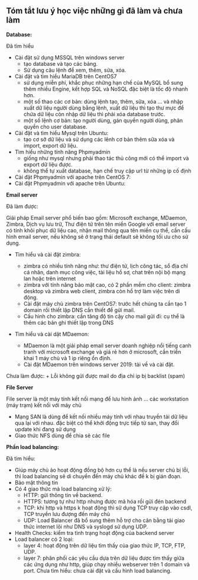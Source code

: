 ## Tóm tắt lưu ý học việc những gì đã làm và chưa làm

**Database:**

Đã tìm hiểu
- Cài đặt sử dụng MSSQL trên windows server
	+ tạo database và tạo các bảng.
	+ Sử dụng câu lệnh để xem, thêm, sửa, xóa.
- Cài đặt và tìm hiểu MariaDB trên CentOS7
	+  sử dụng miễn phí, khắc phục những hạn chế của MySQL bổ sung thêm nhiều Engine, kết hợp SQL và NoSQL đặc biệt là tốc độ nhanh hơn.
	+  một số thao các cơ bản: dùng lệnh tạo, thêm, sữa, xóa … và nhập xuất dữ liệu người dùng bằng lệnh, xuất dữ liệu thì tạo thư mực để chứa dữ liệu còn nhập dữ liệu thì phải xóa database trước.
	+ một số lệnh cơ bản: tạo người dùng, gán quyền người dùng, phân quyền cho user database.
- Cài đặt và tìm hiểu Mysql trên Ubuntu: 
	+ tạo cơ sỡ dữ liệu và sử dụng các lênh cơ bản thêm sữa xóa và import, export dữ liệu.
- Tìm hiểu những tính năng Phpmyadmin
	+ giống như mysql nhưng phải thao tác thủ công mới có thể import và export dữ liệu được.
	+ không thể tự xuất database, hạn chế truy cập url từ những ip cố định
- Cài đặt Phpmyadmin với apache trên CentOS 7:
- Cài đặt Phpmyadmin với apache trên Ubuntu:

**Email server**

Đã làm được:

Giải pháp Email server phổ biến bao gồm: Microsoft exchange, MDaemon, Zimbra, Dịch vụ lưu trữ, Thư điện tử trên tên miền Google với email server có tính khôi phục dữ liệu cao, nhận mail thông qua tên miền cụ thể, cần cấu hình email server, nếu không sẽ ở trạng thái default sẽ không tối ưu cho sử dụng.

- Tìm hiểu và cài đặt zimbra:
	+ zimbra có nhiều tính năng như: thư điện tử, lịch công tác, sổ địa chỉ cá nhân, danh mục công việc, tài liệu hồ sơ, chat trên nội bộ mạng lan hoặc trên internet
	+ zimbra với tính năng bảo mật cao, có 2 phần mềm cho client: zimbra desktop và zimbra web client, zimbra còn hổ trợ làm việc trên di động.
	+ Cài đặt máy chủ zimbra trên CentOS7: trước hết chúng ta cần tạo 1 domain rồi thiết lập DNS cần thiết để gửi mail.
	+ Cấu hình cho zimbra: cần tăng độ tin cậy cho mail gửi đi: cụ thể là thêm các bản ghi thiết lập trong DNS 

- Tìm hiểu và cài dặt MDaemon:
	+ MDaemon là một giải pháp email server doanh nghiệp nổi tiếng canh tranh với microsoft exchange và giá rẻ hơn ở microsoft, cần triển khai 1 máy chủ và 1 ip riêng ổn định.
	+ Cài đặt MDaemon trên windows server 2019: tải về và cài đặt.

Chưa làm được:
	+ Lỗi không gửi được mail do địa chỉ ip bị backlist (spam)

**File Server**

File server là một máy tính kết nối mạng để lưu hình ảnh ... các workstation (máy trạm) kết nối với máy chủ 

- Mạng SAN là dùng để kết nối nhiều máy tính với nhau truyền tải dữ liệu qua lại với nhau. đặc biệt có thể khởi động trực tiếp từ san, thay đổi update khi đang sử dụng
- Giao thức NFS dùng để chia sẻ các file

**Phần load balancing:**

Đã tìm hiểu:
- Giúp máy chủ ảo hoạt động đồng bộ hơn cụ thể là nếu server chủ bị lỗi, thì load balancing sẽ di chuyển đến máy chủ khác để k bị gián đoạn.
- Bảo mật thông tin 
- Có 4 giao thức mà load balancing xử lý:
	+ HTTP: gửi thông tin về backend.
	+ HTTPS: tương tự như http nhưng được mã hóa rồi gửi đén backend
	+ TCP: khi http và https k hoạt động thì sử dụng TCP truy cập vào csdl, TCP truyền lưu đượng đến máy chủ
	+ UDP: Load Balancer đã bổ sung thêm hỗ trợ cho cân bằng tải giao thức internet lõi như DNS và syslogd sử dụng UDP.
-  Health Checks: kiểm tra tình trạng hoạt động của backend server
- Load balancer có 2 loại: 
	+ layer 4: hoạt động trên dữ liệu tìm thấy của giao thức IP, TCP, FTP, UDP.
	+ layer 7: phân phối các yêu cầu dựa trên dữ liệu được tìm thấy giữa các ứng dụng như http, giúp chạy nhiều webserver trên 1 domain và port.
Chưa tìm hiểu: chưa cài đặt và cấu hình load balancing.
